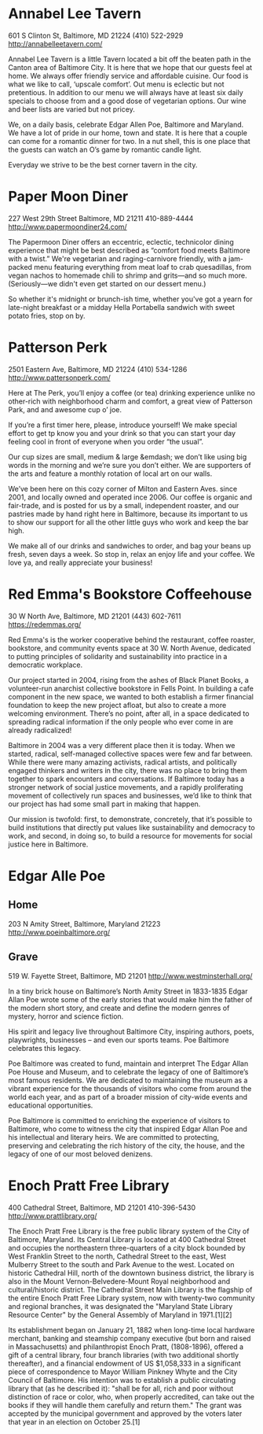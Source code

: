 # Annabel Lee Tavern
601 S Clinton St, Baltimore, MD 21224
(410) 522-2929
http://annabelleetavern.com/

Annabel Lee Tavern is a little Tavern located a bit off the beaten path in the Canton area of Baltimore City. It is here that we hope that our guests feel at home. We always offer friendly service and affordable cuisine. Our food is what we like to call, &lsquo;upscale comfort&rsquo;. Out menu is eclectic but not pretentious. In addition to our menu we will always have at least six daily specials to choose from and a good dose of vegetarian options. Our wine and beer lists are varied but not pricey.

We, on a daily basis, celebrate Edgar Allen Poe, Baltimore and Maryland. We have a lot of pride in our home, town and state. It is here that a couple can come for a romantic dinner for two. In a nut shell, this is one place that the guests can watch an O&rsquo;s game by romantic candle light.

Everyday we strive to be the best corner tavern in the city.

# Paper Moon Diner
227 West 29th Street Baltimore, MD 21211
410-889-4444
http://www.papermoondiner24.com/

The Papermoon Diner offers an eccentric, eclectic, technicolor dining experience that might be best described as “comfort food meets Baltimore with a twist.” We're vegetarian and raging-carnivore friendly, with a jam-packed menu featuring everything from meat loaf to crab quesadillas, from vegan nachos to homemade chili to shrimp and grits—and so much more. (Seriously—we didn't even get started on our dessert menu.) 

So whether it's midnight or brunch-ish time, whether you've got a yearn for late-night breakfast or a midday Hella Portabella sandwich with sweet potato fries, stop on by.

# Patterson Perk
2501 Eastern Ave, Baltimore, MD 21224
(410) 534-1286
http://www.pattersonperk.com/

Here at The Perk, you&rsquo;ll enjoy a coffee (or tea) drinking experience unlike no other-rich with neighborhood charm and comfort, a great view of Patterson Park, and and awesome cup o&rsquo; joe.

If you&rsquo;re a first timer here, please, introduce yourself! We make special effort to get tp know you and your drink so that you can start your day feeling cool in front of everyone when you order &ldquo;the usual&rdquo;.

Our cup sizes are small, medium & large &emdash; we don&rsquo;t like using big words in the morning and we&rsquo;re sure you don&rsquo;t either. We are supporters of the arts and feature a monthly rotation of local art on our walls.

We&rsquo;ve been here on this cozy corner of Milton and Eastern Aves. since 2001, and locally owned and operated ince 2006. Our coffee is organic and fair-trade, and is posted for us by a small, independent roaster, and our pastries made by hand right here in Baltimore, because its important to us to show our support for all the other little guys who work and keep the bar high.

We make all of our drinks and sandwiches to order, and bag your beans up fresh, seven days a week. So stop in, relax an enjoy life and your coffee. We love ya, and really appreciate your business!

# Red Emma's Bookstore Coffeehouse
30 W North Ave, Baltimore, MD 21201
(443) 602-7611
https://redemmas.org/

Red Emma's is the worker cooperative behind the restaurant, coffee roaster, bookstore, and community events space at 30 W. North Avenue, dedicated to putting principles of solidarity and sustainability into practice in a democratic workplace.

Our project started in 2004, rising from the ashes of Black Planet Books, a volunteer-run anarchist collective bookstore in Fells Point. In building a cafe component in the new space, we wanted to both establish a firmer financial foundation to keep the new project afloat, but also to create a more welcoming environment. There’s no point, after all, in a space dedicated to spreading radical information if the only people who ever come in are already radicalized!

Baltimore in 2004 was a very different place then it is today. When we started, radical, self-managed collective spaces were few and far between. While there were many amazing activists, radical artists, and politically engaged thinkers and writers in the city, there was no place to bring them together to spark encounters and conversations. If Baltimore today has a stronger network of social justice movements, and a rapidly proliferating movement of collectively run spaces and businesses, we’d like to think that our project has had some small part in making that happen.

Our mission is twofold: first, to demonstrate, concretely, that it’s possible to build institutions that directly put values like sustainability and democracy to work, and second, in doing so, to build a resource for movements for social justice here in Baltimore.

# Edgar Alle Poe
## Home
203 N Amity Street, Baltimore, Maryland 21223
http://www.poeinbaltimore.org/

## Grave
519 W. Fayette Street, Baltimore, MD  21201
http://www.westminsterhall.org/

In a tiny brick house on Baltimore’s North Amity Street in 1833-1835 Edgar Allan Poe wrote some of the early stories that would make him the father of the modern short story, and create and define the modern genres of mystery, horror and science fiction.

His spirit and legacy live throughout Baltimore City, inspiring authors, poets, playwrights, businesses – and even our sports teams. Poe Baltimore celebrates this legacy.

Poe Baltimore was created to fund, maintain and interpret The Edgar Allan Poe House and Museum, and to celebrate the legacy of one of Baltimore’s most famous residents.  We are dedicated to maintaining the museum as a vibrant experience for the thousands of visitors who come from around the world each year, and as part of a broader mission of city-wide events and educational opportunities.

Poe Baltimore is committed to enriching the experience of visitors to Baltimore, who come to witness the city that inspired Edgar Allan Poe and his intellectual and literary heirs. We are committed to protecting, preserving and celebrating the rich history of the city, the house, and the legacy of one of our most beloved denizens.

# Enoch Pratt Free Library
400 Cathedral Street, Baltimore, MD 21201
410-396-5430
http://www.prattlibrary.org/

The Enoch Pratt Free Library is the free public library system of the City of Baltimore, Maryland. Its Central Library is located at 400 Cathedral Street and occupies the northeastern three-quarters of a city block bounded by West Franklin Street to the north, Cathedral Street to the east, West Mulberry Street to the south and Park Avenue to the west. Located on historic Cathedral Hill, north of the downtown business district, the library is also in the Mount Vernon-Belvedere-Mount Royal neighborhood and cultural/historic district. The Cathedral Street Main Library is the flagship of the entire Enoch Pratt Free Library system, now with twenty-two community and regional branches, it was designated the "Maryland State Library Resource Center" by the General Assembly of Maryland in 1971.[1][2]

Its establishment began on January 21, 1882 when long-time local hardware merchant, banking and steamship company executive (but born and raised in Massachusetts) and philanthropist Enoch Pratt, (1808-1896), offered a gift of a central library, four branch libraries (with two additional shortly thereafter), and a financial endowment of US $1,058,333 in a significant piece of correspondence to Mayor William Pinkney Whyte and the City Council of Baltimore. His intention was to establish a public circulating library that (as he described it): "shall be for all, rich and poor without distinction of race or color, who, when properly accredited, can take out the books if they will handle them carefully and return them." The grant was accepted by the municipal government and approved by the voters later that year in an election on October 25.[1]



